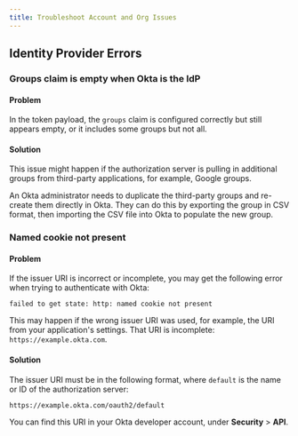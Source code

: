 ```yaml
---
title: Troubleshoot Account and Org Issues
---
```


## Identity Provider Errors

### Groups claim is empty when Okta is the IdP

#### Problem
In the token payload, the `groups` claim is configured correctly but still
appears empty, or it includes some groups but not all.

#### Solution
This issue might happen if the authorization server is pulling in additional
groups from third-party applications, for example, Google groups.

An Okta administrator needs to duplicate the third-party groups
and re-create them directly in Okta. They can do this by exporting the group
in CSV format, then importing the CSV file into Okta to populate the new group.

### Named cookie not present

#### Problem
If the issuer URI is incorrect or incomplete, you may get the following error
when trying to authenticate with Okta:

```
failed to get state: http: named cookie not present
```

This may happen if the wrong issuer URI was used, for example, the URI from
your application's settings. That URI is incomplete: `https://example.okta.com`.

#### Solution
The issuer URI must be in the following format, where `default` is
the name or ID of the authorization server:

```
https://example.okta.com/oauth2/default
```

You can find this URI in your Okta developer account, under **Security** > **API**.
